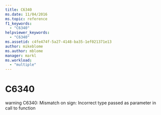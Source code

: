 ```yaml
---
title: C6340
ms.date: 11/04/2016
ms.topic: reference
f1_keywords:
  - "C6340"
helpviewer_keywords:
  - "C6340"
ms.assetid: c4fe474f-5a27-4148-ba35-1ef021371e13
author: mikeblome
ms.author: mblome
manager: markl
ms.workload:
  - "multiple"
---
```

# C6340
warning C6340: Mismatch on sign: Incorrect type passed as parameter in call to function
